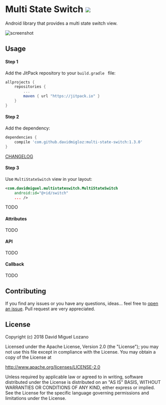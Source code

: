 # Multi State Switch  [![](https://jitpack.io/v/davidmigloz/multi-state-switch.svg)](https://jitpack.io/#davidmigloz/multi-state-switch)

Android library that provides a multi state switch view.

![screenshot](docs/multi-state-switch.gif)

## Usage

#### Step 1

Add the JitPack repository to your `build.gradle ` file:

```gradle
allprojects {
	repositories {
		...
		maven { url "https://jitpack.io" }
	}
}
```

#### Step 2

Add the dependency:

```gradle
dependencies {
	compile 'com.github.davidmigloz:multi-state-switch:1.3.0'
}
```

[CHANGELOG](https://github.com/davidmigloz/multi-state-switch/blob/master/CHANGELOG.md)

#### Step 3

Use `MultiStateSwitch` view in your layout:

```xml
<com.davidmiguel.multistateswitch.MultiStateSwitch
    android:id="@+id/switch"
    ... />
```

TODO

#### Attributes

TODO

#### API

TODO

#### Callback

TODO

## Contributing

If you find any issues or you have any questions, ideas... feel free to [open an issue](https://github.com/davidmigloz/multi-state-switch/issues/new).
Pull request are very appreciated.

## License

Copyright (c) 2018 David Miguel Lozano

Licensed under the Apache License, Version 2.0 (the "License");
you may not use this file except in compliance with the License.
You may obtain a copy of the License at

http://www.apache.org/licenses/LICENSE-2.0

Unless required by applicable law or agreed to in writing, software
distributed under the License is distributed on an "AS IS" BASIS,
WITHOUT WARRANTIES OR CONDITIONS OF ANY KIND, either express or implied.
See the License for the specific language governing permissions and
limitations under the License.
